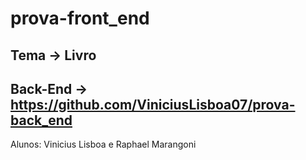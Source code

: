 # prova-front_end 
## Tema -> Livro
## Back-End -> https://github.com/ViniciusLisboa07/prova-back_end

Alunos: Vinicius Lisboa e Raphael Marangoni

